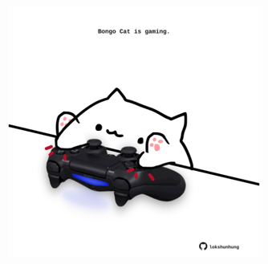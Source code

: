 <!-- built at 31/08/2022, 04:00:53 UTC -->
<p align="center">
  <img width="500" height="500" src="./ReadmeImage.svg">
</p>
